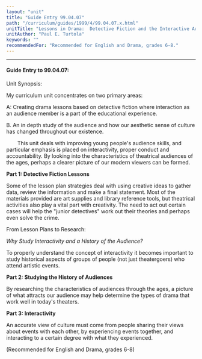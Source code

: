 ```yaml
---
layout: "unit"
title: "Guide Entry 99.04.07"
path: "/curriculum/guides/1999/4/99.04.07.x.html"
unitTitle: "Lessons in Drama:  Detective Fiction and the Interactive Audience"
unitAuthor: "Paul E. Turtola"
keywords: ""
recommendedFor: "Recommended for English and Drama, grades 6-8."
---
```

<body>
<hr/>
<h4>
Guide Entry to 99.04.07:
</h4>
<p>Unit Synopsis:</p>
<p>
My curriculum unit concentrates on two primary areas:
</p>
<p>
A: Creating drama lessons based on detective fiction where interaction as an audience member is a part of the educational experience.
</p>
<p>
B. An in depth study of the audience and how our aesthetic sense of culture has changed throughout our existence.
</p>
<p>
<font color="#ffffff" style="visibility:hidden;">
____
</font>
This unit deals with improving young people's audience skills, and particular emphasis is placed on interactivity, proper conduct and accountability.  By looking into the characteristics of theatrical audiences of the ages, perhaps a clearer picture of our modern viewers can be formed.
</p>
<p>
<b>
Part 1: Detective Fiction Lessons
</b>
</p>
<p>
Some of the lesson plan strategies deal with using creative ideas to gather data, review the information and make a final statement.  Most of the materials provided are art supplies and library reference tools, but theatrical activities also play a vital part with creativity.  The need to act out certain cases will help the "junior detectives" work out their theories and perhaps even solve the crime.
</p>
<p>
From Lesson Plans to Research:
</p>
<p>
<i>
Why Study Interactivity and a History of the Audience?
</i>
</p>
<p>
To properly understand the concept of interactivity it becomes important to study historical aspects of groups of people (not just theatergoers) who attend artistic events.
</p>
<p>
<b>
Part 2: Studying the History of Audiences
</b>
</p>
<p>
By researching the characteristics of audiences through the ages, a picture of what attracts our audience may help determine the types of drama that work well in today's theaters.
</p>
<p>
<b>
Part 3: Interactivity
</b>
</p>
<p>
An accurate view of culture must come from people sharing their views about events with each other, by experiencing events together, and interacting to a certain degree with what they experienced.
</p>
<p>
(Recommended for English and Drama, grades 6-8)
</p>
</body>
